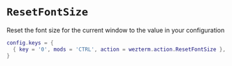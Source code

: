 # `ResetFontSize`

Reset the font size for the current window to the value in your configuration

```lua
config.keys = {
  { key = '0', mods = 'CTRL', action = wezterm.action.ResetFontSize },
}
```


